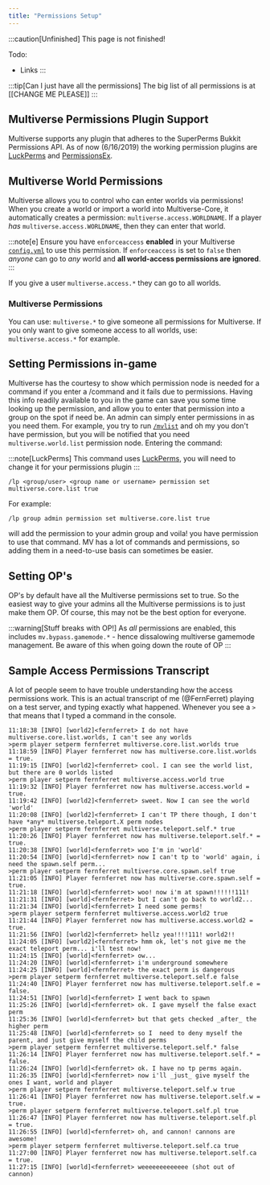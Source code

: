 ```yaml
---
title: "Permissions Setup"
---
```


:::caution[Unfinished]
This page is not finished!

Todo:

- Links
  :::

:::tip[Can I just have all the permissions]
The big list of all permissions is at [[CHANGE ME PLEASE]]
:::

## Multiverse Permissions Plugin Support

Multiverse supports any plugin that adheres to the SuperPerms Bukkit Permissions API. As of now (6/16/2019) the working permission plugins are [LuckPerms](https://www.spigotmc.org/resources/luckperms-an-advanced-permissions-plugin.28140/) and [PermissionsEx](https://dev.bukkit.org/projects/permissionsEx).

## Multiverse World Permissions

Multiverse allows you to control who can enter worlds via permissions! When you create a world or import a world into Multiverse-Core, it automatically creates a permission: `multiverse.access.WORLDNAME`. If a player _has_ `multiverse.access.WORLDNAME`, then they can enter that world.

:::note[e]
Ensure you have `enforceaccess` **enabled** in your Multiverse [`config.yml`](https://github.com/Multiverse/Multiverse-Core/wiki/config.yml) to use this permission. If `enforceaccess` is set to `false` then _anyone_ can go to _any_ world and **all world-access permissions are ignored**.
:::

If you give a user `multiverse.access.*` they can go to all worlds.

### Multiverse Permissions

You can use: `multiverse.*` to give someone all permissions for Multiverse. If you only want to give someone access to all worlds, use: `multiverse.access.*` for example.

## Setting Permissions in-game

Multiverse has the courtesy to show which permission node is needed for a command if you enter a /command and it fails due to permissions. Having this info readily available to you in the game can save you some time looking up the permission, and allow you to enter that permission into a group on the spot if need be. An admin can simply enter permissions in as you need them. For example, you try to run [`/mvlist`](https://github.com/Multiverse/Multiverse-Core/wiki/Command-Reference#list-command) and oh my you don't have permission, but you will be notified that you need `multiverse.world.list` permission node. Entering the command:

:::note[LuckPerms]
This command uses [LuckPerms](https://luckperms.net/), you will need to change it for your permissions plugin
:::

```
/lp <group/user> <group name or username> permission set multiverse.core.list true
```

For example:

```
/lp group admin permission set multiverse.core.list true
```

will add the permission to your admin group and voila! you have permission to use that command. MV has a lot of commands and permissions, so adding them in a need-to-use basis can sometimes be easier.

## Setting OP's

OP's by default have all the Multiverse permissions set to true. So the easiest way to give your admins all the Multiverse permissions is to just make them OP. Of course, this may not be the best option for everyone.

:::warning[Stuff breaks with OP!]
As _all_ permissions are enabled, this includes `mv.bypass.gamemode.*` - hence dissalowing multiverse gamemode management. Be aware of this when going down the route of OP
:::

## Sample Access Permissions Transcript

A lot of people seem to have trouble understanding how the access permissions work. This is an actual transcript of me (@FernFerret) playing on a test server, and typing exactly what happened. Whenever you see a `>` that means that I typed a command in the console.

```
11:18:38 [INFO] [world2]<fernferret> I do not have multiverse.core.list.worlds, I can't see any worlds
>perm player setperm fernferret multiverse.core.list.worlds true
11:18:59 [INFO] Player fernferret now has multiverse.core.list.worlds = true.
11:19:15 [INFO] [world2]<fernferret> cool. I can see the world list, but there are 0 worlds listed
>perm player setperm fernferret multiverse.access.world true
11:19:32 [INFO] Player fernferret now has multiverse.access.world = true.
11:19:42 [INFO] [world2]<fernferret> sweet. Now I can see the world 'world'
11:20:08 [INFO] [world2]<fernferret> I can't TP there though, I don't have *any* multiverse.teleport.X perm nodes
>perm player setperm fernferret multiverse.teleport.self.* true
11:20:26 [INFO] Player fernferret now has multiverse.teleport.self.* = true.
11:20:38 [INFO] [world]<fernferret> woo I'm in 'world'
11:20:54 [INFO] [world]<fernferret> now I can't tp to 'world' again, i need the spawn.self perm...
>perm player setperm fernferret multiverse.core.spawn.self true
11:21:05 [INFO] Player fernferret now has multiverse.core.spawn.self = true.
11:21:18 [INFO] [world]<fernferret> woo! now i'm at spawn!!!!!!111!
11:21:31 [INFO] [world]<fernferret> but I can't go back to world2...
11:21:34 [INFO] [world]<fernferret> I need some perms!
>perm player setperm fernferret multiverse.access.world2 true
11:21:44 [INFO] Player fernferret now has multiverse.access.world2 = true.
11:21:56 [INFO] [world2]<fernferret> hellz yea!!!!111! world2!!
11:24:05 [INFO] [world2]<fernferret> hmm ok, let's not give me the exact teleport perm... i'll test now!
11:24:15 [INFO] [world]<fernferret> ow...
11:24:20 [INFO] [world]<fernferret> i'm underground somewhere
11:24:25 [INFO] [world]<fernferret> the exact perm is dangerous
>perm player setperm fernferret multiverse.teleport.self.e false
11:24:40 [INFO] Player fernferret now has multiverse.teleport.self.e = false.
11:24:51 [INFO] [world]<fernferret> I went back to spawn
11:25:26 [INFO] [world]<fernferret> ok. I gave myself the false exact perm
11:25:36 [INFO] [world]<fernferret> but that gets checked _after_ the higher perm
11:25:48 [INFO] [world]<fernferret> so I  need to deny myself the parent, and just give myself the child perms
>perm player setperm fernferret multiverse.teleport.self.* false
11:26:14 [INFO] Player fernferret now has multiverse.teleport.self.* = false.
11:26:24 [INFO] [world]<fernferret> ok. I have no tp perms again.
11:26:35 [INFO] [world]<fernferret> now i'll _just_ give myself the ones I want, world and player
>perm player setperm fernferret multiverse.teleport.self.w true
11:26:41 [INFO] Player fernferret now has multiverse.teleport.self.w = true.
>perm player setperm fernferret multiverse.teleport.self.pl true
11:26:47 [INFO] Player fernferret now has multiverse.teleport.self.pl = true.
11:26:55 [INFO] [world]<fernferret> oh, and cannon! cannons are awesome!
>perm player setperm fernferret multiverse.teleport.self.ca true
11:27:00 [INFO] Player fernferret now has multiverse.teleport.self.ca = true.
11:27:15 [INFO] [world]<fernferret> weeeeeeeeeeeee (shot out of cannon)
```
